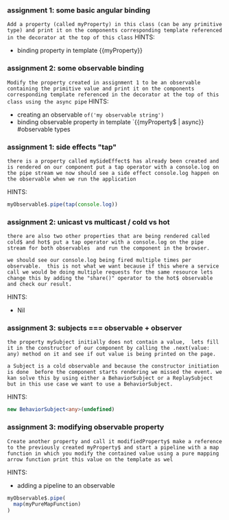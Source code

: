 ### assignment 1: some basic angular binding
`Add a property (called myProperty) in this class (can be any primitive type)
and print it on the components corresponding template referenced in the decorator at the top of this class`
HINTS: 
- binding property in template {{myProperty}}


### assignment 2: some observable binding
`Modify the property created in assignment 1 to be an observable containing the primitive value
and print it on the components corresponding template referenced in the decorator at the top of this class using the async pipe`
HINTS: 
- creating an observable 
`of('my observable string')`
- binding observable property in template `{{myProperty$ | async}}
#observable types

### assignment 1: side effects "tap"
`there is a property called mySideEffect$ has already been created and is rendered on our component
put a tap operator with a console.log on the pipe stream
we now should see a side effect console.log happen on the observable when we run the application`

HINTS: 
```typescript
myObservable$.pipe(tap(console.log))
```

### assignment 2: unicast vs multicast / cold vs hot
`there are also two other properties that are being rendered called cold$ and hot$
put a tap operator with a console.log on the pipe stream for both observables 
and run the component in the browser.`

`we should see our console.log being fired multiple times per observable. 
this is not what we want because if this where a service call we would be doing multiple requests for the same resource
lets change this by adding the "share()" operator to the hot$ observable and check our result.`

HINTS: 
- Nil

### assignment 3: subjects === observable + observer
`the property mySubject initially does not contain a value, 
lets fill it in the constructor of our component by calling the .next(value: any) method
on it and see if out value is being printed on the page.`

`a Subject is a cold observable and because the constructor initiation is done 
before the component starts rendering we missed the event.
we kan solve this by using either a BehaviorSubject or a ReplaySubject 
but in this use case we want to use a BehaviorSubject.`

HINTS: 
```typescript
new BehaviorSubject<any>(undefined)
```

### assignment 3: modifying observable property
`Create another property and call it modifiedProperty$
make a reference to the previously created myProperty$ and start a pipeline with a map function in which you
modify the contained value using a pure mapping arrow function
print this value on the template as wel`

HINTS: 
- adding a pipeline to an observable
```typescript
myObservable$.pipe(
  map(myPureMapFunction)
)
```

